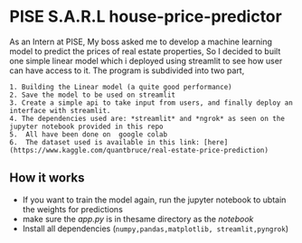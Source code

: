 # PISE S.A.R.L house-price-predictor
As an Intern at PISE, My boss asked me to develop a machine learning model to predict the prices of real estate properties,
So I decided to built one simple linear model which i deployed using streamlit to see how user can have access to it.
The program is subdivided into two part, 
```
1. Building the Linear model (a quite good performance) 
2. Save the model to be used on streamlit
3. Create a simple api to take input from users, and finally deploy an interface with streamlit.
4. The dependencies used are: *streamlit* and *ngrok* as seen on the jupyter notebook provided in this repo
5.  All have been done on  google colab
6.  The dataset used is available in this link: [here](https://www.kaggle.com/quantbruce/real-estate-price-prediction)
```
## How it works
* If you want to train the model again, run the jupyter notebook to ubtain the weights for predictions
* make sure the *app.py* is in thesame directory as the *notebook* 
* Install all dependencies (`numpy,pandas,matplotlib, streamlit,pyngrok`)

